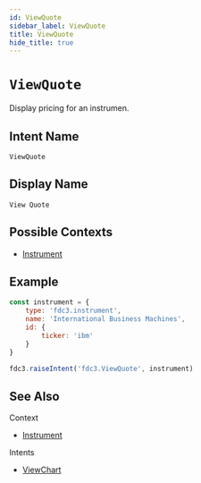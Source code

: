 ```yaml
---
id: ViewQuote
sidebar_label: ViewQuote
title: ViewQuote
hide_title: true
---
```

# `ViewQuote`

Display pricing for an instrumen.

## Intent Name

`ViewQuote`

## Display Name

`View Quote`

## Possible Contexts

* [Instrument](../../context/ref/Instrument)


## Example

```js
const instrument = {
    type: 'fdc3.instrument',
    name: 'International Business Machines',
    id: {
        ticker: 'ibm'
    }
}

fdc3.raiseIntent('fdc3.ViewQuote', instrument)
```

## See Also

Context
- [Instrument](../../context/ref/Instrument)


Intents
- [ViewChart](ViewChart)